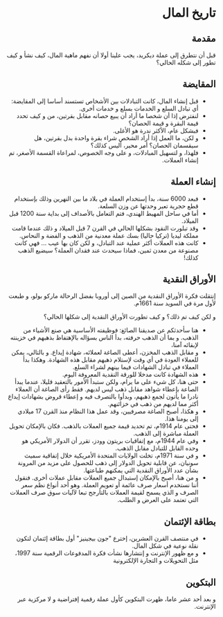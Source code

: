 <div dir="rtl">

# تاريخ المال

## مقدمة

قبل أن نتطرق إلى عملة ديكريد، يجب علينا أولا أن نفهم ماهية المال، كيف نشأ و كيف تطور إلى شكله الحالي؟

## المقايضة

* قبل إنشاء المال، كانت التبادلات بين الأشخاص تستسند أساسا إلى المقايضة: أي تبادل السلع و الخدمات بسلع و خدمات أخرى.
* لنفترض إذا أن شخصا ما أراد أن يبيع حصانه مقابل بقرتين، من و كيف تحدد قيمة البقرة و قيمة الحصان؟
* فبشكل عام، الأكثر ندرة هو الأغلى.
* و لكن، ما العمل إذا أراد الشخص شراء بقرة واحدة بدل بقرتين، هل سيقسمان الحصان؟ أمر محير، أليس كذلك؟
* فلهذا، و لتسهيل المبادلات، و على وجه الخصوص، لمراعاة القسمة الأصغر، تم إنشاء العملات.

## إنشاء العملة

* فبعد 6000 سنة، بدأ إستخدام العملة في بلاد ما بين النهرين وذلك بإستخدام قطع حجرية تعبر وحدتها عن وزن السلعة.
* أما في ساحل المهيط الهندي، فتم التعامل بالأصداف إلى بداية سنة 1200 قبل الميلاد.
* وقد تبلورت النقود بشكلها الحالي في القرن 7 قبل الميلاد و ذلك عندما قامت مملكة ليديا (تركيا حاليا) بسك عملة معدنية من الذهب و الفضة و النحاس.
* كانت هذه العملات أكثر عملية عند التبادل، و لكن كان بها عيب ... فهي كانت مصنوعة من معدن ثمين، فماذا سيحدث عند فقدان العملة؟ سيضيع الذهب كذلك!


## الأوراق النقدية

إنتقلت فكرة الأوراق النقدية من الصين إلى أوروبا بفضل الرحالة ماركو بولو، و طبعت لأول مرة في السويد سنة 1661م.

و لكن كيف تم ذلك؟ و كيف تطورت الأوراق النقدية إلى شكلها الحالي؟

* هنا سأحدثكم عن صديقنا الصائغ: فوظيفته الأساسية هي صنع الأشياء من الذهب. و بما أن الذهب حرفته، بدأ الناس بسؤاله بالإهتفاظ بذهبهم في خزينته لإبقائه آمنا،
* و مقابل الذهب المخزن، أعطى الصاغة لعملائه، شهادة إيداع. و بالتالي، يمكن للعملاء العودة في أي وقت لإستلام ذهبهم مقابل هذه الشهادة. وهكذا بدأ العملاء في تبادل الشهادات فيما بينهم لشراء السلع.
* هذه الشهادة كانت مدخلا للورقة النقدية المعروفة اليوم.
* حتى هنا، كل شيء على ما يرام، ولكن ستبدأ الأمور بالتعقيد قليلا، عندما يبدأ الصاعة بإعطاء شواهد مقابل ذهب ليس لديهم. فقط رأى الصاغة أن العملاء نادرا ما يأتون لجمع ذهبهم، وبدأوا بالتصرف فيه و إعطاء قروض بشهادات إيداع أكثر مما لديهم من ذهب في خزائنهم.
* و هكذا، أصبح الصاغة مصرفيين، وقد عمل هذا النظام منذ القرن 17 ميلادي إلى يومنا هذا.
* فحتى عام 1914م، تم تحديد قيمة جميع العملات بالذهب. فكان بالإمكان تحويل العملة مباشرة إلى الذهب.
* وفي عام 1944م، مع إتفاقيات بريتون وودز، تقرر أن الدولار الأمريكي هو وحده القابل للتبادل مقابل الذهب.
* و في سنة 1971م، تخلت الولايات المتحدة الأمريكية خلال إتفاقية سميث سونيان، عن قابلية تحويل الدولار إلى ذهب للحصول على مزيد من المرونة بشأن عدد الأوراق النقدية التي يمكنهم طباعتها.
* و من هنا، أصبح بالإمكان إستبدال جميع العملات مقابل عملات أخرى. فنقول أننا نستخدم أسعار صرف عائمة أو تعويم العملة. وهو أحد أنواع نظم سعر الصرف و الذي يسمح لقيمة العملات بالتأرجح تبعا لآليات سوق صرف العملات التي تعتمد على العرض و الطلب.

## بطاقة الإئتمان

* في منتصف القرن العشرين، إخترع "جون بيجينيز" أول بطاقة إئتمان لتكون نقلة نوعية في شكل المال.
* و مع ظهور الإنترنت و إنتشارها نشأت فكرة المدفوعات الرقمية سنة 1997، مثل التحويلات و التجارة الإلكترونية

## البتكوين

و بعد أحد عشر عاما، ظهرت البتكوين كأول عملة رقمية إفتراضية و لا مركزية عبر الإنترنت.

</div>

